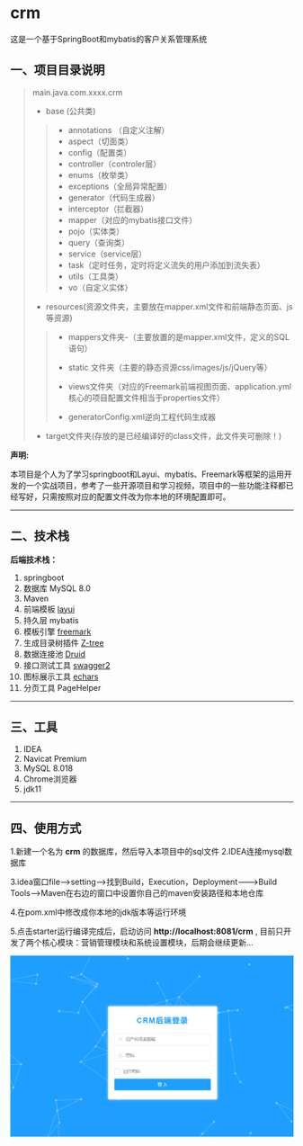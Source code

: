 # crm
这是一个基于SpringBoot和mybatis的客户关系管理系统
## 一、项目目录说明

>main.java.com.xxxx.crm
>
>* base (公共类)
>
> >+ annotations （自定义注解）
> >+ aspect（切面类）
> >+ config（配置类）
> >+ controller（controler层）
> >+ enums（枚举类）
> >+ exceptions（全局异常配置）
> >+ generator（代码生成器）
> >+ interceptor（拦截器）
> >+ mapper（对应的mybatis接口文件）
> >+ pojo（实体类）
> >+ query（查询类）
> >+ service（service层）
> >+ task（定时任务，定时将定义流失的用户添加到流失表）
> >+ utils（工具类）
> >+ vo（自定义实体）
> >
> >
>
>* resources(资源文件夹，主要放在mapper.xml文件和前端静态页面、js等资源)
>
> >- mappers文件夹-（主要放置的是mapper.xml文件，定义的SQL语句）
> >
> >- static 文件夹（主要的静态资源css/images/js/jQuery等）
> >- views文件夹（对应的Freemark前端视图页面、application.yml核心的项目配置文件相当于properties文件）
> >- generatorConfig.xml逆向工程代码生成器
>
>* target文件夹(存放的是已经编译好的class文件，此文件夹可删除！)

**声明:**

​    本项目是个人为了学习springboot和Layui、mybatis、Freemark等框架的运用开发的一个实战项目，参考了一些开源项目和学习视频，项目中的一些功能注释都已经写好，只需按照对应的配置文件改为你本地的环境配置即可。

***

## 二、技术栈

**后端技术栈：**

1. springboot
2. 数据库 MySQL 8.0
3. Maven
4. 前端模板 [layui](http://www.layui.com/doc)
5. 持久层 mybatis
6. 模板引擎 [freemark](http://freemarker.foofun.cn/)
7. 生成目录树插件 [Z-tree](http://www.treejs.cn/v3/faq.php#_206)
8. 数据连接池 [Druid](https://github.com/alibaba/druid/)
9. 接口测试工具 [swagger2](https://swagger.io/)
10. 图标展示工具 [echars](https://echarts.apache.org/zh/index.html)
11. 分页工具 PageHelper

***

## 三、工具

1. IDEA
2. Navicat  Premium
3. MySQL 8.018
4. Chrome浏览器
5. jdk11

***

## 四、使用方式

1.新建一个名为 **crm** 的数据库，然后导入本项目中的sql文件
2.IDEA连接mysql数据库

3.idea窗口file-->setting-->找到Build，Execution，Deployment--->Build Tools-->Maven在右边的窗口中设置你自己的maven安装路径和本地仓库

4.在pom.xml中修改成你本地的jdk版本等运行环境

5.点击starter运行编译完成后，启动访问 **http://localhost:8081/crm** , 目前只开发了两个核心模块：营销管理模块和系统设置模块，后期会继续更新...

![登录截图](https://github.com/Ford-gxq/crm/blob/main/screenshot/tu01.jpg)
